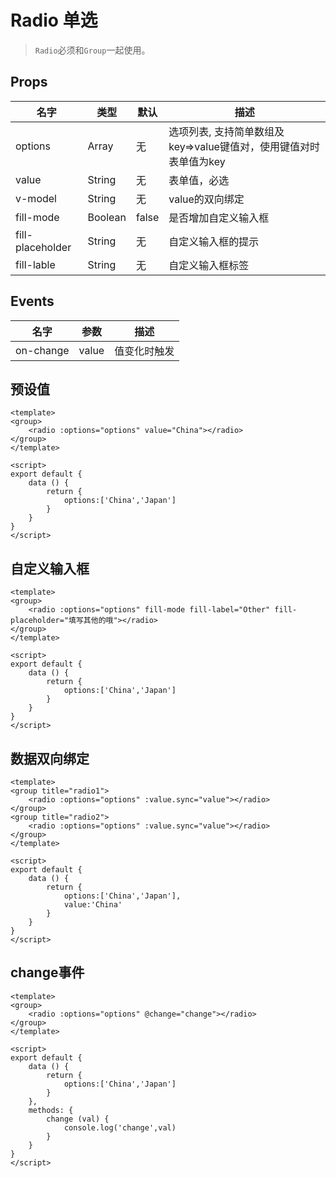 # Radio 单选

>  `Radio`必须和`Group`一起使用。

## Props

| 名字 | 类型 | 默认 | 描述 |
|-----|-----|-----|-----|
| options | Array | 无 | 选项列表, 支持简单数组及key=>value键值对，使用键值对时表单值为key |
| value | String | 无 | 表单值，必选 |
| v-model | String | 无 | value的双向绑定 |
| fill-mode | Boolean | false | 是否增加自定义输入框 |
| fill-placeholder | String | 无 |自定义输入框的提示 |
| fill-lable | String | 无 | 自定义输入框标签 |

## Events


| 名字 | 参数  | 描述 |
|-----|-----|-----|
| on-change | value | 值变化时触发 |


## 预设值

``` 
<template>
<group>
    <radio :options="options" value="China"></radio>
</group>
</template>

<script>
export default {
    data () {
        return {
            options:['China','Japan']
        }
    }
}    
</script>
```

## 自定义输入框

``` 
<template>
<group>
    <radio :options="options" fill-mode fill-label="Other" fill-placeholder="填写其他的哦"></radio>
</group>
</template>

<script>
export default {
    data () {
        return {
            options:['China','Japan']
        }
    }
}
</script>
```

## 数据双向绑定

``` 
<template>
<group title="radio1">
    <radio :options="options" :value.sync="value"></radio>
</group>
<group title="radio2">
    <radio :options="options" :value.sync="value"></radio>
</group>
</template>

<script>
export default {
    data () {
        return {
            options:['China','Japan'],
            value:'China'
        }
    }
}
</script>
```

## change事件

``` 
<template>
<group>
    <radio :options="options" @change="change"></radio>
</group>
</template>

<script>
export default {
    data () {
        return {
            options:['China','Japan']
        }
    },
    methods: {
        change (val) {
            console.log('change',val)
        }
    }
}
</script>
```

